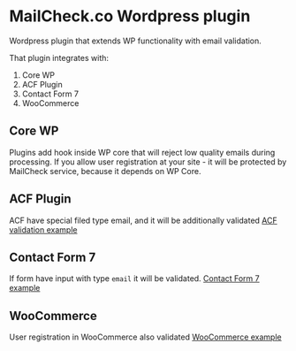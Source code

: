 # MailCheck.co Wordpress plugin

Wordpress plugin that extends WP functionality with email validation.

That plugin integrates with:

1. Core WP
2. ACF Plugin
3. Contact Form 7
4. WooCommerce

## Core WP
Plugins add hook inside WP core that will reject low quality emails during processing. If you allow user registration 
at your site - it will be protected by MailCheck service, because it depends on WP Core.

## ACF Plugin
ACF have special filed type email, and it will be additionally validated
[ACF validation example](./assets/screenshot-2.jpg)

## Contact Form 7
If form have input with type `email` it will be validated.
[Contact Form 7 example](./assets/screenshot-3.png)

## WooCommerce
User registration in WooCommerce also validated
[WooCommerce example](./assets/screenshot-4.png)
